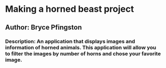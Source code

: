 # Making a horned beast project

## Author: Bryce Pfingston

### Description: An application that displays images and information of horned animals. This application will allow you to filter the images by number of horns and chose your favorite image.
